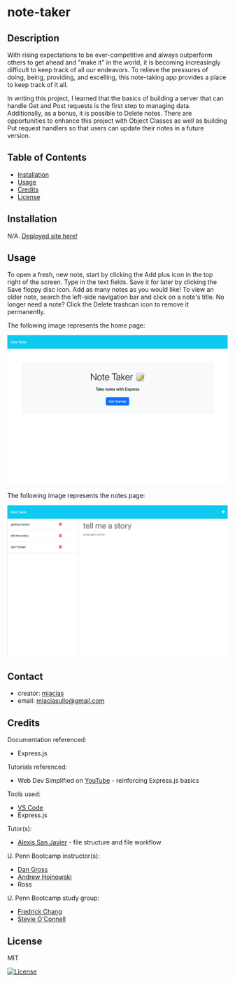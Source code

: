 # note-taker

## Description

  With rising expectations to be ever-competitive and always outperform others to get ahead and "make it" in the world, it is becoming increasingly difficult to keep track of all our endeavors. To relieve the pressures of doing, being, providing, and excelling, this note-taking app provides a place to keep track of it all. 
  
  In writing this project, I learned that the basics of building a server that can handle Get and Post requests is the first step to managing data. Additionally, as a bonus, it is possible to Delete notes. There are opportunities to enhance this project with Object Classes as well as building Put request handlers so that users can update their notes in a future version.


## Table of Contents
  - [Installation](#installation)
  - [Usage](#usage)
  - [Credits](#credits)
  - [License](#license)


## Installation
  
N/A. [Deployed site here!](https://cryptic-tundra-56024.herokuapp.com/)


## Usage
  
To open a fresh, new note, start by clicking the Add plus icon in the top right of the screen. Type in the text fields. Save it for later by clicking the Save floppy disc icon. Add as many notes as you would like! To view an older note, search the left-side navigation bar and click on a note's title. No longer need a note? Click the Delete trashcan icon to remove it permanently.

The following image represents the home page:

![Getting started page](assets/screencapture-cryptic-tundra-56024-herokuapp.png)

The following image represents the notes page:

![Notes view](assets/screencapture-cryptic-tundra-56024-herokuapp-notes.png)


## Contact
  - creator: [miacias](https://github.com/miacias)
  - email: [miaciasullo@gmail.com](mailto:miaciasullo@gmail.com)


## Credits

Documentation referenced:

- Express.js

Tutorials referenced:

- Web Dev Simplified on [YouTube](https://www.youtube.com/watch?v=SccSCuHhOw0) - reinforcing Express.js basics

Tools used:

- [VS Code](https://code.visualstudio.com/)
- Express.js

Tutor(s): 

- [Alexis San Javier](https://github.com/code-guy21) - file structure and file workflow

U. Penn Bootcamp instructor(s): 

- [Dan Gross](https://github.com/DanielWGross)
- [Andrew Hojnowski](https://github.com/aHojo)
- Ross

U. Penn Bootcamp study group:

- [Fredrick Chang](https://github.com/LearnedDr)
- [Stevie O'Connell](https://github.com/OConnell-Coder)


## License
  
MIT

[![License](https://img.shields.io/badge/license-MIT-blue?logo=github)](https://github.com/miacias/note-taker/blob/main/LICENSE)